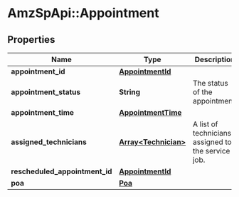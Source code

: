 # AmzSpApi::Appointment

## Properties
Name | Type | Description | Notes
------------ | ------------- | ------------- | -------------
**appointment_id** | [**AppointmentId**](AppointmentId.md) |  | [optional] 
**appointment_status** | **String** | The status of the appointment. | [optional] 
**appointment_time** | [**AppointmentTime**](AppointmentTime.md) |  | [optional] 
**assigned_technicians** | [**Array&lt;Technician&gt;**](Technician.md) | A list of technicians assigned to the service job. | [optional] 
**rescheduled_appointment_id** | [**AppointmentId**](AppointmentId.md) |  | [optional] 
**poa** | [**Poa**](Poa.md) |  | [optional] 

